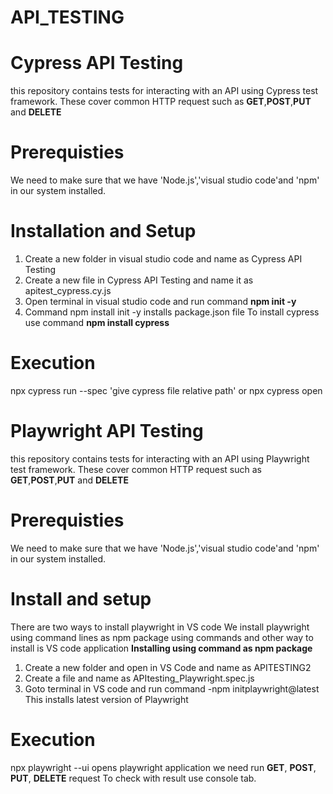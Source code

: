 # API_TESTING 
# Cypress API Testing
this repository contains tests for interacting with an API using Cypress test framework. These cover common HTTP request such as **GET**,**POST**,**PUT** and **DELETE**

# Prerequisties
We need to make sure that we have 'Node.js','visual studio code'and 'npm' in our system installed.

# Installation and Setup
1. Create a new folder in visual studio code and name as Cypress API Testing
2. Create a new file in Cypress API Testing and name it as apitest_cypress.cy.js
3. Open terminal in visual studio code and run command **npm init -y**
4. Command npm install init -y installs package.json file
To install cypress use command **npm install cypress**

# Execution
npx cypress run --spec 'give cypress file relative path'
or
npx cypress open

# Playwright API Testing
this repository contains tests for interacting with an API using Playwright test framework. These cover common HTTP request such as **GET**,**POST**,**PUT** and **DELETE**
# Prerequisties
We need to make sure that we have 'Node.js','visual studio code'and 'npm' in our system installed.
# Install and setup 
There are two ways to install playwright in VS code
We install playwright using command lines as npm package using commands and other way to install is VS code application
**Installing using command as npm package**
1. Create a new folder and open in VS Code and name as APITESTING2
2. Create a file and name as APItesting_Playwright.spec.js
3. Goto terminal in VS code and run command -npm initplaywright@latest
This installs latest version of Playwright

# Execution
npx playwright --ui opens playwright application we need run **GET**, **POST**, **PUT**, **DELETE** request
To check with result use console tab.

